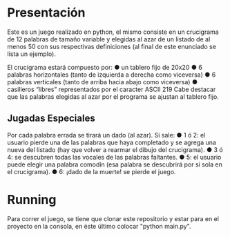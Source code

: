 # Presentación
<p>Este es un juego realizado en python, el mismo consiste en un crucigrama de 12 palabras de tamaño
variable y elegidas al azar de un listado de al menos 50 con sus respectivas definiciones (al final de
este enunciado se lista un ejemplo).</p>
El crucigrama estará compuesto por:
● un tablero fijo de 20x20
● 6 palabras horizontales (tanto de izquierda a derecha como viceversa)
● 6 palabras verticales (tanto de arriba hacia abajo como viceversa)
● casilleros “libres” representados por el caracter ASCII 219
Cabe destacar que las palabras elegidas al azar por el programa se ajustan al tablero fijo.


## Jugadas Especiales
Por cada palabra errada se tirará un dado (al azar). Si sale:
● 1 ó 2: el usuario pierde una de las palabras que haya completado y se agrega una nueva del
listado (hay que volver a rearmar el dibujo del crucigrama).
● 3 ó 4: se descubren todas las vocales de las palabras faltantes.
● 5: el usuario puede elegir una palabra comodín (esa palabra se descubrirá por sí sola en el
crucigrama).
● 6: ¡dado de la muerte! se pierde el juego.


# Running

Para correr el juego, se tiene que clonar este repositorio y estar para en el proyecto en la consola, en éste último colocar "python main.py".


